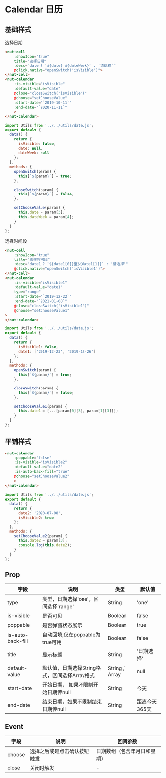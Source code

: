 # Calendar 日历

## 基础样式

选择日期

```html
<nut-cell 
    :showIcon="true" 
    title="选择日期"
    :desc="date ? `${date} ${dateWeek}` : '请选择'"
    @click.native="openSwitch('isVisible')">
</nut-cell>
<nut-calendar
    :is-visible="isVisible"
    :default-value="date"
    @close="closeSwitch('isVisible')"
    @choose="setChooseValue"
    :start-date="`2019-10-11`"
    :end-date="`2020-11-11`"
    >
</nut-calendar>
```
```javascript
import Utils from '../../utils/date.js';
export default {
  data() {
    return {
      isVisible: false,
      date: null,
      dateWeek: null
    };
  },
  methods: {
    openSwitch(param) {
      this[`${param}`] = true;
    },

    closeSwitch(param) {
      this[`${param}`] = false;
    },

    setChooseValue(param) {
      this.date = param[3];
      this.dateWeek = param[4];
    }
  }
};
```

选择时间段

```html
<nut-cell 
    :showIcon="true"  
    title="选择时间段"
    :desc="date1 ? `${date1[0]}至${date1[1]}` : '请选择'"
    @click.native="openSwitch('isVisible1')">
</nut-cell>
<nut-calendar
    :is-visible="isVisible1"
    :default-value="date1"
    type="range"
    :start-date="`2019-12-22`"
    :end-date="`2021-01-08`"
    @close="closeSwitch('isVisible1')"
    @choose="setChooseValue1"
>
</nut-calendar>
```
```javascript
import Utils from '../../utils/date.js';
export default {
  data() {
    return {
      isVisible1: false,
      date1: ['2019-12-23', '2019-12-26']
    };
  },
  methods: {
    openSwitch(param) {
      this[`${param}`] = true;
    },

    closeSwitch(param) {
      this[`${param}`] = false;
    },

    setChooseValue1(param) {
      this.date1 = [...[param[0][3], param[1][3]]];
    }
  }
};
```

## 平铺样式

```html
<nut-calendar
    :poppable="false"
    :is-visible="isVisible2"
    :default-value="date2"
    :is-auto-back-fill="true"
    @choose="setChooseValue2"
    >
</nut-calendar>
```
```javascript
import Utils from '../../utils/date.js';
export default {
  data() {
    return {
      date2: '2020-07-08',
      isVisible2: true
    };
  },
  methods: {
    setChooseValue2(param) {
      this.date2 = param[3];
      console.log(this.date2);
    }
  }
};
```

## Prop

| 字段 | 说明 | 类型 | 默认值
|----- | ----- | ----- | ----- 
| type | 类型，日期选择'one'，区间选择'range' | String | 'one'
| is-visible | 是否可见 | Boolean | false
| poppable | 是否弹窗状态展示 | Boolean | true
| is-auto-back-fill | 自动回填,仅在poppable为true可用 | Boolean | false
| title | 显示标题 | String | ‘日期选择’
| default-value | 默认值，日期选择String格式，区间选择Array格式 | String / Array | null
| start-date | 开始日期， 如果不限制开始日期传null | String | 今天
| end-date | 结束日期，如果不限制结束日期传null | String | 距离今天365天


## Event

| 字段 | 说明 | 回调参数 
|----- | ----- | ----- 
| choose | 选择之后或是点击确认按钮触发 | 日期数组（包含年月日和星期） 
| close | 关闭时触发 | -
